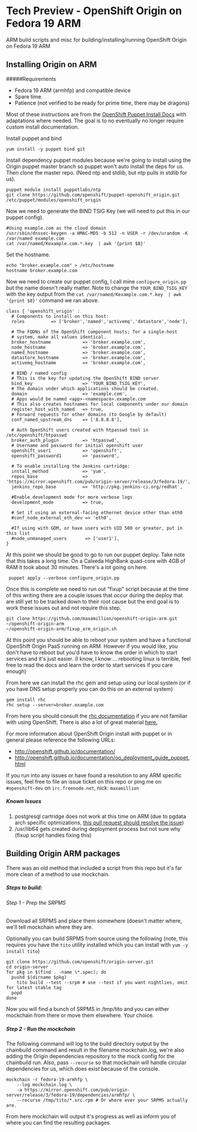 # Tech Preview - OpenShift Origin on Fedora 19 ARM

ARM build scripts and misc for building/installing/running OpenShift Origin on 
Fedora 19 ARM

## Installing Origin on ARM

#####Requirements
* Fedora 19 ARM (armhfp) and compatible device
* Spare time
* Patience (not verified to be ready for prime time, there may be dragons)

Most of these instructions are from the 
[OpenShift Puppet Install Docs](http://openshift.github.io/documentation/oo_deployment_guide_puppet.html) 
with adaptations where needed. The goal is to no eventually no longer require 
custom install documentation.

Install puppet and bind

    yum install -y puppet bind git

Install dependency puppet modules because we're going to install using the
Origin puppet master branch so puppet won't auto install the deps for us.
Then clone the master repo. (Need ntp and stdlib, but ntp pulls in stdlib
for us).

    puppet module install puppetlabs/ntp
    git clone https://github.com/openshift/puppet-openshift_origin.git /etc/puppet/modules/openshift_origin

Now we need to generate the BIND TSIG Key (we will need to put this in our
puppet config).

    #Using example.com as the cloud domain
    /usr/sbin/dnssec-keygen -a HMAC-MD5 -b 512 -n USER -r /dev/urandom -K /var/named example.com
    cat /var/named/Kexample.com.*.key  | awk '{print $8}'

Set the hostname.

    echo "broker.example.com" > /etc/hostname
    hostname broker.example.com

Now we need to create our puppet config, I call mine `configure_origin.pp` but
the name doesn't really matter. Note to change the `YOUR_BIND_TSIG_KEY` with the
key output from the `cat /var/named/Kexample.com.*.key  | awk '{print $8}'` 
command we ran above.

    class { 'openshift_origin' :
      # Components to install on this host:
      roles          => ['broker','named','activemq','datastore','node'],

      # The FQDNs of the OpenShift component hosts; for a single-host
      # system, make all values identical.
      broker_hostname            => 'broker.example.com',
      node_hostname              => 'broker.example.com',
      named_hostname             => 'broker.example.com',
      datastore_hostname         => 'broker.example.com',
      activemq_hostname          => 'broker.example.com',

      # BIND / named config
      # This is the key for updating the OpenShift BIND server
      bind_key                   => 'YOUR_BIND_TSIG_KEY',
      # The domain under which applications should be created.
      domain                     => 'example.com',
      # Apps would be named <app>-<namespace>.example.com
      # This also creates hostnames for local components under our domain
      register_host_with_named   => true,
      # Forward requests for other domains (to Google by default)
      conf_named_upstream_dns    => ['8.8.8.8'],

      # Auth OpenShift users created with htpasswd tool in /etc/openshift/htpasswd
      broker_auth_plugin         => 'htpasswd',
      # Username and password for initial openshift user
      openshift_user1            => 'openshift',
      openshift_password1        => 'password',

      # To enable installing the Jenkins cartridge:
      install_method             => 'yum',
      repos_base                 => 'https://mirror.openshift.com/pub/origin-server/release/3/fedora-19/',
      jenkins_repo_base          => 'http://pkg.jenkins-ci.org/redhat',

      #Enable development mode for more verbose logs
      development_mode           => true,

      # Set if using an external-facing ethernet device other than eth0
      #conf_node_external_eth_dev => 'eth0',

      #If using with GDM, or have users with UID 500 or greater, put in this list
      #node_unmanaged_users       => ['user1'],
    }

At this point we should be good to go to run our puppet deploy. Take note that
this takes a long time. On a Calxeda HighBank quad-core with 4GB of RAM it took
about 30 minutes. There's a lot going on here.

     puppet apply --verbose configure_origin.pp

Once this is complete we need to run out "fixup" script because at the time of
this writing there are a couple issues that occur during the deploy that are
still yet to be tracked down to their root cause but the end goal is to work 
these issues out and not require this step. 

    git clone https://github.com/maxamillion/openshift-origin-arm.git ~/openshift-origin-arm
    ~/openshift-origin-arm/fixup_arm_origin.sh

At this point you should be able to reboot your system and have a functional
OpenShift Origin PaaS running on ARM. However if you would like, you don't have
to reboot but you'd have to know the order in which to start services and it's 
just easier. (I know, I know ... rebooting linux is terrible, feel free to read
the docs and learn the order to start services if you care enough)

From here we can install the rhc gem and setup using our local system (or if you
have DNS setup properly you can do this on an external system)

    gem install rhc
    rhc setup --server=broker.example.com

From here you should consult the [rhc documentation](https://access.redhat.com/site/documentation/en-US/OpenShift_Online/2.0/html/User_Guide/index.html)
if you are not familiar with using OpenShift. There is also a lot of great
material [here.](https://www.openshift.com/developers/documentation)

For more information about OpenShift Origin install with puppet or in general
please reference the following URLs:
* http://openshift.github.io/documentation/
* http://openshift.github.io/documentation/oo_deployment_guide_puppet.html

If you run into any issues or have found a resolution to any ARM specific
issues, feel free to file an issue ticket on this repo or ping me on 
`#openshift-dev` on `irc.freenode.net`, nick: `maxamillion`

##### Known Issues
1. postgresql cartridge does not work at this time on ARM (due to pgdata arch specific optimizations, [this pull request should resolve the issue](https://github.com/openshift/origin-server/pull/4392)) 
1. /usr/lib64 gets created during deployment process but not sure why (fixup script handles fixing this)

## Building Origin ARM packages

There was an old method that included a script from this repo but it's far more
clean of a method to use mockchain.

##### Steps to build:
###### Step 1 - Prep the SRPMS
Download all SRPMS and place them somewhere (doesn't matter where, we'll tell
mockchain where they are.
   
Optionally you can build SRPMS from source using the following (note, this requires
you have the `tito` utility installed which you can install with `yum -y install tito`)

    git clone https://github.com/openshift/origin-server.git
    cd origin-server
    for pkg in $(find . -name \*.spec); do
      pushd $(dirname $pkg)
        tito build --test --srpm # use --test if you want nightlies, omit for latest stable tag
      popd
    done

Now you will find a bunch of SRPMS in /tmp/tito and you can either mockchain from
there or move them elsewhere. Your choice.

##### Step 2 - Run the mockchain
The following command will log to the build directory output by the chainbuild 
command and result in the filename mockchain.log, we're also adding the Origin 
dependencies repository to the mock config for the chainbuild run. Also, pass 
`--recurse` so that mockchain will handle circular dependencies for us, which 
does exist because of the console.

    mockchain -r fedora-19-armhfp \
        --log mockchain.log \
        -a https://mirror.openshift.com/pub/origin-server/release/3/fedora-19/dependencies/armhfp/ \
        --recurse /tmp/tito/*.src.rpm # Or where ever your SRPMS actually are.

From here mockchain will output it's progress as well as inform you of where 
you can find the resulting packages.
